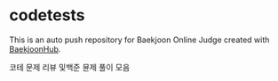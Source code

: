 # codetests
This is an auto push repository for Baekjoon Online Judge created with [BaekjoonHub](https://github.com/BaekjoonHub/BaekjoonHub).

코테 문제 리뷰 및백준 뮨제 풀이 모음